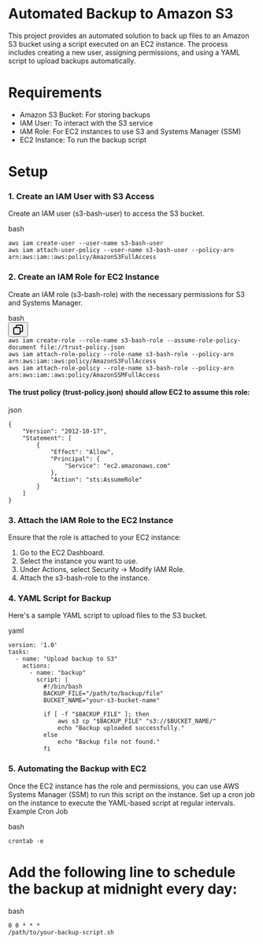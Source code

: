 # Automated Backup to Amazon S3

This project provides an automated solution to back up files to an Amazon S3 bucket using a script executed on an EC2 instance. The process includes creating a new user, assigning permissions, and using a YAML script to upload backups automatically.
# Requirements

   - Amazon S3 Bucket: For storing backups
   - IAM User: To interact with the S3 service
   - IAM Role: For EC2 instances to use S3 and Systems Manager (SSM)
   - EC2 Instance: To run the backup script

# Setup
### 1. Create an IAM User with S3 Access

Create an IAM user (s3-bash-user) to access the S3 bucket.

<div class="flex items-center text-token-text-secondary bg-token-main-surface-secondary px-4 py-2 text-xs font-sans justify-between rounded-t-md h-9">bash</div>
<div class="overflow-y-auto p-4" dir="ltr">
<code class="!whitespace-pre hljs language-bash">
aws iam create-user --user-name s3-bash-user
aws iam attach-user-policy --user-name s3-bash-user --policy-arn arn:aws:iam::aws:policy/AmazonS3FullAccess
</code>
</div>

### 2. Create an IAM Role for EC2 Instance

Create an IAM role (s3-bash-role) with the necessary permissions for S3 and Systems Manager.

<div class="dark bg-gray-950 contain-inline-size rounded-md border-[0.5px] border-token-border-medium relative"><div class="flex items-center text-token-text-secondary bg-token-main-surface-secondary px-4 py-2 text-xs font-sans justify-between rounded-t-md h-9">bash</div><div class="sticky top-9 md:top-[5.75rem]">
  <div class="absolute bottom-0 right-2 flex h-9 items-center">
    <div class="flex items-center rounded bg-token-main-surface-secondary px-2 font-sans text-xs text-token-text-secondary">
      <span class="" data-state="closed">
        <button class="flex gap-1 items-center py-1">
          <svg width="24" height="24" viewBox="0 0 24 24" fill="none" xmlns="http://www.w3.org/2000/svg" class="icon-sm">
            <path fill-rule="evenodd" clip-rule="evenodd" d="M7 5C7 3.34315 8.34315 2 10 2H19C20.6569 2 22 3.34315 22 5V14C22 15.6569 20.6569 17 19 17H17V19C17 20.6569 15.6569 22 14 22H5C3.34315 22 2 20.6569 2 19V10C2 8.34315 3.34315 7 5 7H7V5ZM9 7H14C15.6569 7 17 8.34315 17 10V15H19C19.5523 15 20 14.5523 20 14V5C20 4.44772 19.5523 4 19 4H10C9.44772 4 9 4.44772 9 5V7ZM5 9C4.44772 9 4 9.44772 4 10V19C4 19.5523 4.44772 20 5 20H14C14.5523 20 15 19.5523 15 19V10C15 9.44772 14.5523 9 14 9H5Z" fill="currentColor"></path></svg>
         </button></span></div></div></div>
  <div class="overflow-y-auto p-4" dir="ltr">
  <code class="!whitespace-pre hljs language-bash">aws iam create-role --role-name s3-bash-role --assume-role-policy-document file://trust-policy.json
aws iam attach-role-policy --role-name s3-bash-role --policy-arn arn:aws:iam::aws:policy/AmazonS3FullAccess
aws iam attach-role-policy --role-name s3-bash-role --policy-arn arn:aws:iam::aws:policy/AmazonSSMFullAccess
</code></div></div>


#### The trust policy (trust-policy.json) should allow EC2 to assume this role:

json

<div class="overflow-y-auto p-4" dir="ltr"><code class="!whitespace-pre hljs language-json"><span class="hljs-punctuation">{</span>
    <span class="hljs-attr">"Version"</span><span class="hljs-punctuation">:</span> <span class="hljs-string">"2012-10-17"</span><span class="hljs-punctuation">,</span>
    <span class="hljs-attr">"Statement"</span><span class="hljs-punctuation">:</span> <span class="hljs-punctuation">[</span>
        <span class="hljs-punctuation">{</span>
            <span class="hljs-attr">"Effect"</span><span class="hljs-punctuation">:</span> <span class="hljs-string">"Allow"</span><span class="hljs-punctuation">,</span>
            <span class="hljs-attr">"Principal"</span><span class="hljs-punctuation">:</span> <span class="hljs-punctuation">{</span>
                <span class="hljs-attr">"Service"</span><span class="hljs-punctuation">:</span> <span class="hljs-string">"ec2.amazonaws.com"</span>
            <span class="hljs-punctuation">}</span><span class="hljs-punctuation">,</span>
            <span class="hljs-attr">"Action"</span><span class="hljs-punctuation">:</span> <span class="hljs-string">"sts:AssumeRole"</span>
        <span class="hljs-punctuation">}</span>
    <span class="hljs-punctuation">]</span>
<span class="hljs-punctuation">}</span>
</code></div>

### 3. Attach the IAM Role to the EC2 Instance

Ensure that the role is attached to your EC2 instance:

   1. Go to the EC2 Dashboard.
   2. Select the instance you want to use.
   3. Under Actions, select Security → Modify IAM Role.
   4. Attach the s3-bash-role to the instance.

### 4. YAML Script for Backup

Here's a sample YAML script to upload files to the S3 bucket.

yaml

<div class="overflow-y-auto p-4" dir="ltr"><code class="!whitespace-pre hljs language-yaml"><span class="hljs-attr">version:</span> <span class="hljs-string">'1.0'</span>
<span class="hljs-attr">tasks:</span>
  <span class="hljs-bullet">-</span> <span class="hljs-attr">name:</span> <span class="hljs-string">"Upload backup to S3"</span>
    <span class="hljs-attr">actions:</span>
      <span class="hljs-bullet">-</span> <span class="hljs-attr">name:</span> <span class="hljs-string">"backup"</span>
        <span class="hljs-attr">script:</span> <span class="hljs-string">|
          #!/bin/bash
          BACKUP_FILE="/path/to/backup/file"
          BUCKET_NAME="your-s3-bucket-name"
</span>          
          <span class="hljs-string">if</span> [ <span class="hljs-string">-f</span> <span class="hljs-string">"$BACKUP_FILE"</span> ]<span class="hljs-string">;</span> <span class="hljs-string">then</span>
              <span class="hljs-string">aws</span> <span class="hljs-string">s3</span> <span class="hljs-string">cp</span> <span class="hljs-string">"$BACKUP_FILE"</span> <span class="hljs-string">"s3://$BUCKET_NAME/"</span>
              <span class="hljs-string">echo</span> <span class="hljs-string">"Backup uploaded successfully."</span>
          <span class="hljs-string">else</span>
              <span class="hljs-string">echo</span> <span class="hljs-string">"Backup file not found."</span>
          <span class="hljs-string">fi</span>
</code></div>

### 5. Automating the Backup with EC2

Once the EC2 instance has the role and permissions, you can use AWS Systems Manager (SSM) to run this script on the instance. Set up a cron job on the instance to execute the YAML-based script at regular intervals.
Example Cron Job

bash

<div class="overflow-y-auto p-4" dir="ltr"><code class="!whitespace-pre hljs language-bash">crontab -e
</code></div>

# Add the following line to schedule the backup at midnight every day:

bash

<code class="!whitespace-pre hljs language-bash">0 0 * * * /path/to/your-backup-script.sh
</code>
